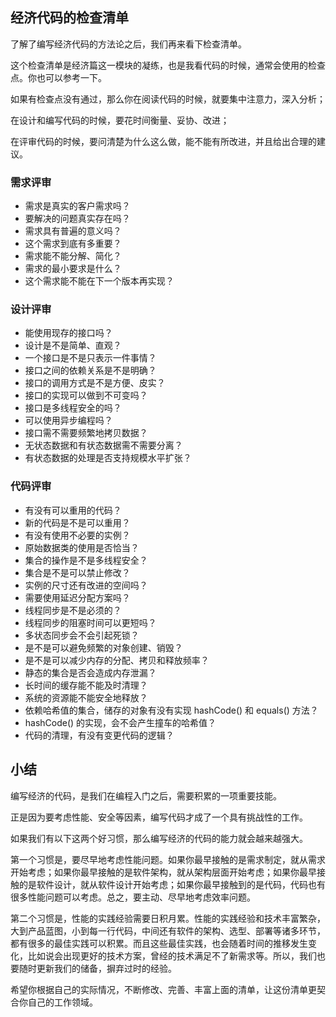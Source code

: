 ## 经济代码的检查清单
了解了编写经济代码的方法论之后，我们再来看下检查清单。

这个检查清单是经济篇这一模块的凝练，也是我看代码的时候，通常会使用的检查点。你也可以参考一下。

如果有检查点没有通过，那么你在阅读代码的时候，就要集中注意力，深入分析；

在设计和编写代码的时候，要花时间衡量、妥协、改进；

在评审代码的时候，要问清楚为什么这么做，能不能有所改进，并且给出合理的建议。

### 需求评审
+ 需求是真实的客户需求吗？
+ 要解决的问题真实存在吗？
+ 需求具有普遍的意义吗？
+ 这个需求到底有多重要？
+ 需求能不能分解、简化？
+ 需求的最小要求是什么？
+ 这个需求能不能在下一个版本再实现？
### 设计评审
+ 能使用现存的接口吗？
+ 设计是不是简单、直观？
+ 一个接口是不是只表示一件事情？
+ 接口之间的依赖关系是不是明确？
+ 接口的调用方式是不是方便、皮实？
+ 接口的实现可以做到不可变吗？
+ 接口是多线程安全的吗？
+ 可以使用异步编程吗？
+ 接口需不需要频繁地拷贝数据？
+ 无状态数据和有状态数据需不需要分离？
+ 有状态数据的处理是否支持规模水平扩张？
### 代码评审
+ 有没有可以重用的代码？
+ 新的代码是不是可以重用？
+ 有没有使用不必要的实例？
+ 原始数据类的使用是否恰当？
+ 集合的操作是不是多线程安全？
+ 集合是不是可以禁止修改？
+ 实例的尺寸还有改进的空间吗？
+ 需要使用延迟分配方案吗？
+ 线程同步是不是必须的？
+ 线程同步的阻塞时间可以更短吗？
+ 多状态同步会不会引起死锁？
+ 是不是可以避免频繁的对象创建、销毁？
+ 是不是可以减少内存的分配、拷贝和释放频率？
+ 静态的集合是否会造成内存泄漏？
+ 长时间的缓存能不能及时清理？
+ 系统的资源能不能安全地释放？
+ 依赖哈希值的集合，储存的对象有没有实现 hashCode() 和 equals() 方法？
+ hashCode() 的实现，会不会产生撞车的哈希值？
+ 代码的清理，有没有变更代码的逻辑？

## 小结
编写经济的代码，是我们在编程入门之后，需要积累的一项重要技能。

正是因为要考虑性能、安全等因素，编写代码才成了一个具有挑战性的工作。

如果我们有以下这两个好习惯，那么编写经济的代码的能力就会越来越强大。

第一个习惯是，要尽早地考虑性能问题。如果你最早接触的是需求制定，就从需求开始考虑；如果你最早接触的是软件架构，就从架构层面开始考虑；如果你最早接触的是软件设计，就从软件设计开始考虑；如果你最早接触到的是代码，代码也有很多性能问题可以考虑。总之，要主动、尽早地考虑效率问题。

第二个习惯是，性能的实践经验需要日积月累。性能的实践经验和技术丰富繁杂，大到产品蓝图，小到每一行代码，中间还有软件的架构、选型、部署等诸多环节，都有很多的最佳实践可以积累。而且这些最佳实践，也会随着时间的推移发生变化，比如说会出现更好的技术方案，曾经的技术满足不了新需求等。所以，我们也要随时更新我们的储备，摒弃过时的经验。

希望你根据自己的实际情况，不断修改、完善、丰富上面的清单，让这份清单更契合你自己的工作领域。